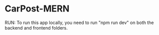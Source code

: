 # CarPost-MERN
RUN:
To run this app locally, you need to run "npm run dev" on both the backend and frontend folders.
